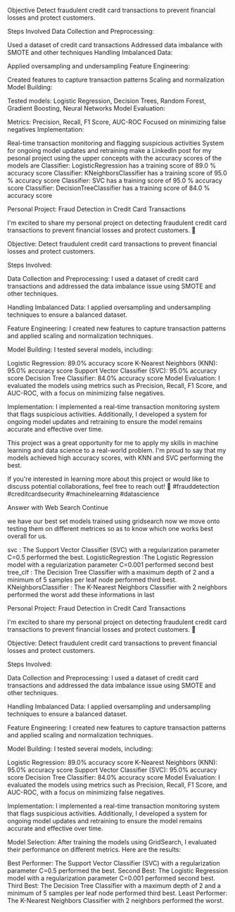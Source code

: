 Objective Detect fraudulent credit card transactions to prevent financial losses and protect customers.

Steps Involved Data Collection and Preprocessing:

Used a dataset of credit card transactions Addressed data imbalance with SMOTE and other techniques Handling Imbalanced Data:

Applied oversampling and undersampling Feature Engineering:

Created features to capture transaction patterns Scaling and normalization Model Building:

Tested models: Logistic Regression, Decision Trees, Random Forest, Gradient Boosting, Neural Networks Model Evaluation:

Metrics: Precision, Recall, F1 Score, AUC-ROC Focused on minimizing false negatives Implementation:

Real-time transaction monitoring and flagging suspicious activities System for ongoing model updates and retraining make a LinkedIn post for my pesonal project using the upper concepts with the accuracy scores of the models are Classifier: LogisticRegression has a training score of 89.0 % accuracy score Classifier: KNeighborsClassifier has a training score of 95.0 % accuracy score Classifier: SVC has a training score of 95.0 % accuracy score Classifier: DecisionTreeClassifier has a training score of 84.0 % accuracy score


Personal Project: Fraud Detection in Credit Card Transactions

I'm excited to share my personal project on detecting fraudulent credit card transactions to prevent financial losses and protect customers. 🚀

Objective: Detect fraudulent credit card transactions to prevent financial losses and protect customers.

Steps Involved:

Data Collection and Preprocessing: I used a dataset of credit card transactions and addressed the data imbalance issue using SMOTE and other techniques.

Handling Imbalanced Data: I applied oversampling and undersampling techniques to ensure a balanced dataset.

Feature Engineering: I created new features to capture transaction patterns and applied scaling and normalization techniques.

Model Building: I tested several models, including:

Logistic Regression: 89.0% accuracy score
K-Nearest Neighbors (KNN): 95.0% accuracy score
Support Vector Classifier (SVC): 95.0% accuracy score
Decision Tree Classifier: 84.0% accuracy score
Model Evaluation: I evaluated the models using metrics such as Precision, Recall, F1 Score, and AUC-ROC, with a focus on minimizing false negatives.

Implementation: I implemented a real-time transaction monitoring system that flags suspicious activities. Additionally, I developed a system for ongoing model updates and retraining to ensure the model remains accurate and effective over time.

This project was a great opportunity for me to apply my skills in machine learning and data science to a real-world problem. I'm proud to say that my models achieved high accuracy scores, with KNN and SVC performing the best.

If you're interested in learning more about this project or would like to discuss potential collaborations, feel free to reach out! 💬 #frauddetection #creditcardsecurity #machinelearning #datascience




Answer with Web Search
Continue

we have our best set models trained using gridsearch now we move onto testing them on different metrices so as to know which one works best overall for us.

svc : The Support Vector Classifier (SVC) with a regularization parameter C=0.5 performed the best. LogisticRegrestion :The Logistic Regression model with a regularization parameter C=0.001 performed second best tree_clf : The Decision Tree Classifier with a maximum depth of 2 and a minimum of 5 samples per leaf node performed third best. KNeighborsClassifier : The K-Nearest Neighbors Classifier with 2 neighbors performed the worst add these informations in last


Personal Project: Fraud Detection in Credit Card Transactions

I'm excited to share my personal project on detecting fraudulent credit card transactions to prevent financial losses and protect customers. 🚀

Objective: Detect fraudulent credit card transactions to prevent financial losses and protect customers.

Steps Involved:

Data Collection and Preprocessing: I used a dataset of credit card transactions and addressed the data imbalance issue using SMOTE and other techniques.

Handling Imbalanced Data: I applied oversampling and undersampling techniques to ensure a balanced dataset.

Feature Engineering: I created new features to capture transaction patterns and applied scaling and normalization techniques.

Model Building: I tested several models, including:

Logistic Regression: 89.0% accuracy score
K-Nearest Neighbors (KNN): 95.0% accuracy score
Support Vector Classifier (SVC): 95.0% accuracy score
Decision Tree Classifier: 84.0% accuracy score
Model Evaluation: I evaluated the models using metrics such as Precision, Recall, F1 Score, and AUC-ROC, with a focus on minimizing false negatives.

Implementation: I implemented a real-time transaction monitoring system that flags suspicious activities. Additionally, I developed a system for ongoing model updates and retraining to ensure the model remains accurate and effective over time.

Model Selection: After training the models using GridSearch, I evaluated their performance on different metrics. Here are the results:

Best Performer: The Support Vector Classifier (SVC) with a regularization parameter C=0.5 performed the best.
Second Best: The Logistic Regression model with a regularization parameter C=0.001 performed second best.
Third Best: The Decision Tree Classifier with a maximum depth of 2 and a minimum of 5 samples per leaf node performed third best.
Least Performer: The K-Nearest Neighbors Classifier with 2 neighbors performed the worst.
